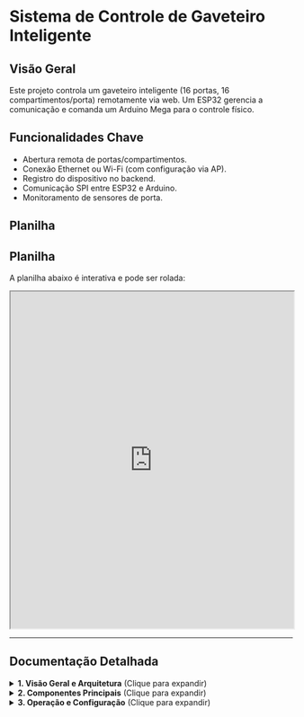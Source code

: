 # Sistema de Controle de Gaveteiro Inteligente

## Visão Geral
Este projeto controla um gaveteiro inteligente (16 portas, 16 compartimentos/porta) remotamente via web. Um ESP32 gerencia a comunicação e comanda um Arduino Mega para o controle físico.

## Funcionalidades Chave
*   Abertura remota de portas/compartimentos.
*   Conexão Ethernet ou Wi-Fi (com configuração via AP).
*   Registro do dispositivo no backend.
*   Comunicação SPI entre ESP32 e Arduino.
*   Monitoramento de sensores de porta.

## Planilha
## Planilha

<p>A planilha abaixo é interativa e pode ser rolada:</p>

<iframe src="https://docs.google.com/spreadsheets/d/e/2PACX-1vS7ztB25fEQCpBAENChTXUzVHI5VO_87PDvmnz8HwPExWxyJEmypBygY17J2e2FshhTQV_4VCZMQVP5/pubhtml?widget=true&headers=false" width="100%" height="600"></iframe>


---

## Documentação Detalhada

<details>
<summary><strong>1. Visão Geral e Arquitetura</strong> (Clique para expandir)</summary>

### Arquitetura do Sistema
O sistema é composto por três camadas principais:
1.  **Aplicação Web:** Interface do usuário e backend para gerenciar requisições.
2.  **ESP32-ETH01:** Conecta-se à rede (Ethernet/Wi-Fi), comunica-se com o backend (API) e com o Arduino (SPI).
3.  **Arduino Mega:** Recebe comandos SPI, controla travas das gavetas/compartimentos e lê sensores.

### Diagrama do Fluxo
![Fluxo de Interações do Sistema](./media/fluxograma_sistema.png)
*(Certifique-se que a pasta 'media' está na raiz e contém a imagem)*

</details>

<details>
<summary><strong>2. Componentes Principais</strong> (Clique para expandir)</summary>

### Hardware
*   ESP32-ETH01
*   Arduino Mega 2560
*   Solenoides/travas (portas e compartimentos)
*   Sensores de porta
*   Display OLED (Arduino)

### Software (Bibliotecas Chave - ESP32)
*   `<WiFi.h>`, `<HTTPClient.h>`: Rede e API.
*   `<ArduinoJson.h>`: Manipulação de JSON.
*   `<SPI.h>`: Comunicação com Arduino.
*   `<LittleFS.h>`: Armazenamento de credenciais.
*   `<WebServer_WT32_ETH01.h>`: Servidor web para configuração.

### Software (Bibliotecas Chave - Arduino)
*   `<SPI.h>`: Comunicação com ESP32 (escravo).
*   `<U8g2lib.h>`: Display OLED.

</details>

<details>
<summary><strong>3. Operação e Configuração</strong> (Clique para expandir)</summary>

### Fluxo de Operação Simplificado
1.  **Inicialização:**
    *   Arduino inicializa SPI (escravo).
    *   ESP32 inicializa SPI (mestre), conecta à rede (Ethernet ou Wi-Fi configurável).
    *   ESP32 registra-se no servidor backend ou carrega credenciais salvas.
2.  **Ciclo Principal (ESP32):**
    *   Consulta o backend por comandos de abertura.
    *   Se houver comandos:
        *   Comunica via SPI ao Arduino a porta e compartimentos a abrir.
        *   Verifica status dos sensores (via Arduino).
        *   Se seguro, Arduino aciona as travas.
        *   Informa ao backend sobre abertura e posterior fechamento.

### Configuração Chave (ESP32)
*   URLs do servidor e token de homologação no código.
*   `modo_teste_wifi`:
    *   `1`: Credenciais Wi-Fi fixas.
    *   `0`: Modo Access Point para configuração Wi-Fi pelo usuário.

### Configuração Chave (Arduino)
*   Pino `networkSelect` (Pin 40): Define se o ESP32 deve priorizar Ethernet ou Wi-Fi.

</details>
